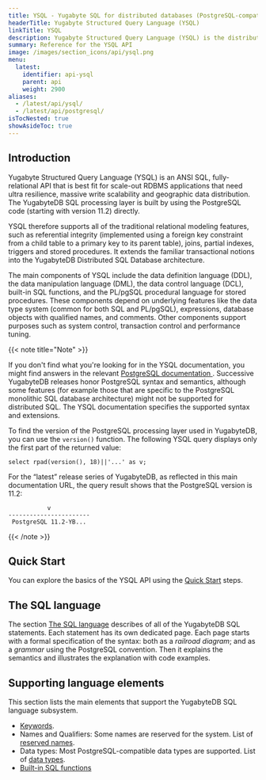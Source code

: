 ```yaml
---
title: YSQL - Yugabyte SQL for distributed databases (PostgreSQL-compatible)
headerTitle: Yugabyte Structured Query Language (YSQL)
linkTitle: YSQL
description: Yugabyte Structured Query Language (YSQL) is the distributed SQL API for PostgreSQL-compatible YugabyteDB.
summary: Reference for the YSQL API
image: /images/section_icons/api/ysql.png
menu:
  latest:
    identifier: api-ysql
    parent: api
    weight: 2900
aliases:
  - /latest/api/ysql/
  - /latest/api/postgresql/
isTocNested: true
showAsideToc: true
---
```


## Introduction

Yugabyte Structured Query Language (YSQL) is an ANSI SQL, fully-relational API that is best fit for scale-out RDBMS applications that need ultra resilience, massive write scalability and geographic data distribution. The YugabyteDB SQL processing layer is built by using the PostgreSQL code (starting with version 11.2) directly. 

YSQL therefore supports all of the traditional relational modeling features, such as referential integrity (implemented using a foreign key constraint from a child table to a primary key to its parent table), joins, partial indexes, triggers and stored procedures. It extends the familiar transactional notions into the YugabyteDB Distributed SQL Database architecture.

The main components of YSQL include the data definition language (DDL), the data manipulation language (DML), the data control language (DCL), built-in SQL functions, and the PL/pgSQL procedural language for stored procedures. These components depend on underlying features like the data type system (common for both SQL and PL/pgSQL), expressions, database objects with qualified names, and comments. Other components support purposes such as system control, transaction control and performance tuning.

{{< note title="Note" >}}

If you don't find what you're looking for in the YSQL documentation, you might find answers in the relevant <a href="https://www.postgresql.org/docs/11/index.html" target="_blank">PostgreSQL documentation <i class="fas fa-external-link-alt"></i></a>. Successive YugabyteDB releases honor PostgreSQL syntax and semantics, although some features (for example those that are specific to the PostgreSQL monolithic SQL database architecture) might not be supported for distributed SQL. The YSQL documentation specifies the supported syntax and extensions.

To find the version of the PostgreSQL processing layer used in YugabyteDB, you can use the `version()` function. The following YSQL query displays only the first part of the returned value:

```plpgsql
select rpad(version(), 18)||'...' as v;
```

For the “latest” release series of YugabyteDB, as reflected in this main documentation URL, 
the query result shows that the PostgreSQL version is 11.2:

```
           v
-----------------------
 PostgreSQL 11.2-YB...
```

{{< /note >}}

## Quick Start

You can explore the basics of the YSQL API using the [Quick Start](../../quick-start/explore-ysql) steps.

## The SQL language

The section [The SQL language](./the-sql-language) describes of all of the YugabyteDB SQL statements. Each statement has its own dedicated page. Each page starts with a formal specification of the syntax: both as a _railroad diagram_; and as a _grammar_ using the PostgreSQL convention. Then it explains the semantics and illustrates the explanation with code examples.

## Supporting language elements

This section lists the main elements that support the YugabyteDB SQL language subsystem.

- [Keywords](keywords).
- Names and Qualifiers: Some names are reserved for the system. List of [reserved names](reserved_names).
- Data types: Most PostgreSQL-compatible data types are supported. List of [data types](datatypes).
- [Built-in SQL functions](exprs)
